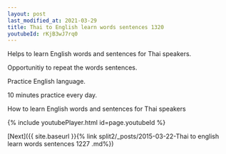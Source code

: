 ```yaml
---
layout: post
last_modified_at: 2021-03-29
title: Thai to English learn words sentences 1320 
youtubeId: rKjB3wJ7rq0
---
```

 
 
Helps to learn English words and sentences for Thai speakers.

Opportunitiy to repeat the words sentences. 

Practice English language. 
 
10 minutes practice every day. 
 
How to learn English words and sentences for Thai speakers 
 
{% include youtubePlayer.html id=page.youtubeId %}
 
 
[Next]({{ site.baseurl }}{% link  split2/_posts/2015-03-22-Thai to english learn words sentences 1227 .md%})
 
